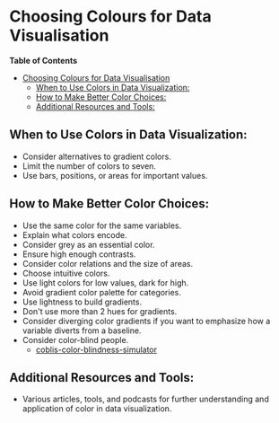 # Choosing Colours for Data Visualisation

<!-- markdown-toc start - Don't edit this section. Run M-x markdown-toc-refresh-toc -->
**Table of Contents**

- [Choosing Colours for Data Visualisation](#choosing-colours-for-data-visualisation)
    - [When to Use Colors in Data Visualization:](#when-to-use-colors-in-data-visualization)
    - [How to Make Better Color Choices:](#how-to-make-better-color-choices)
    - [Additional Resources and Tools:](#additional-resources-and-tools)

<!-- markdown-toc end -->



## When to Use Colors in Data Visualization:
  * Consider alternatives to gradient colors.
  * Limit the number of colors to seven.
  * Use bars, positions, or areas for important values.

## How to Make Better Color Choices:
  * Use the same color for the same variables.
  * Explain what colors encode.
  * Consider grey as an essential color.
  * Ensure high enough contrasts.
  * Consider color relations and the size of areas.
  * Choose intuitive colors.
  * Use light colors for low values, dark for high.
  * Avoid gradient color palette for categories.
  * Use lightness to build gradients.
  * Don't use more than 2 hues for gradients.
  * Consider diverging color gradients if you want to emphasize how a variable diverts from a baseline.
  * Consider color-blind people.
    * [coblis-color-blindness-simulator](https://www.color-blindness.com/coblis-color-blindness-simulator/ ) 

## Additional Resources and Tools:
  * Various articles, tools, and podcasts for further understanding and application of color in data visualization.
